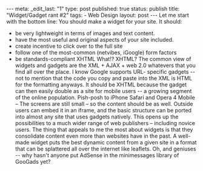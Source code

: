 --- meta: _edit_last: "1" type: post published: true status: publish title: "Widget/Gadget rant #2" tags: - Web Design layout: post --- Let me start with the bottom line: You should make a widget for your site. It should: 

  * be very lightweight in terms of images and text content.
  * have the most useful and original aspects of your site included.
  * create incentive to click over to the full site
  * follow one of the most-common (netvibes, iGoogle) form factors
  * be standards-compliant XHTML
What!? XHTML? The common view of widgets and gadgets are the XML + AJAX + web
2.0 whatevers that you find all over the place. I know Google supports URL-
specific gadgets -- not to mention that the code you copy and paste into the
XML is HTML for the formatting anyways. It should be XHTML because the gadget
can then easily double as a site for mobile users -- a growing segment of the
online population. Pish-posh to iPhone Safari and Opera 4 Mobile – The screens
are still small – so the content should be as well. Outside users can embed it
in an iframe, and the basic structure can be ported into almost any site that
uses gadgets natively. This opens up the possibilities to a much wider range
of web publishers – including novice users. The thing that appeals to me the
most about widgets is that they consolidate content even more than websites
have in the past. A well-made widget puts the best dynamic content from a
given site in a format that can be splattered all over the internet like
leaflets. Oh, and geniuses -- why hasn't anyone put AdSense in the
minimessages library of GooGads yet?

